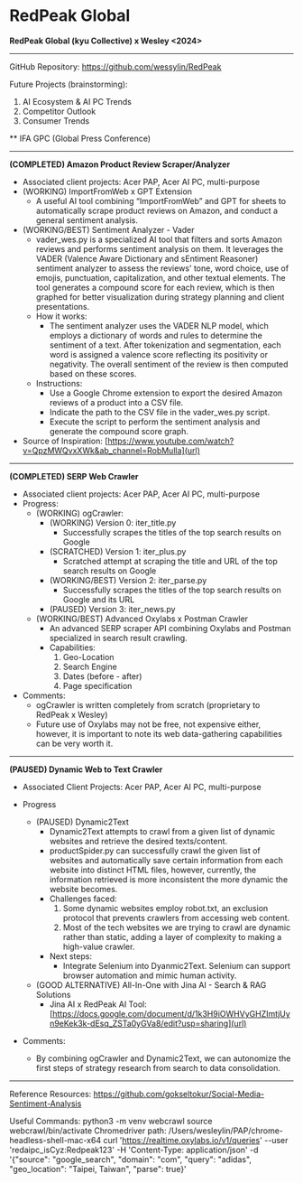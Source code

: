 # RedPeak Global
**RedPeak Global (kyu Collective) x Wesley <2024>**
_________________________________________________________________________________________________________________________________________________________________________________________

GitHub Repository: https://github.com/wessylin/RedPeak

Future Projects (brainstorming):
1. AI Ecosystem & AI PC Trends
2. Competitor Outlook
3. Consumer Trends

** IFA GPC (Global Press Conference)
_________________________________________________________________________________________________________________________________________________________________________________________

**(COMPLETED) Amazon Product Review Scraper/Analyzer**
- Associated client projects: Acer PAP, Acer AI PC, multi-purpose
- (WORKING) ImportFromWeb x GPT Extension 
  - A useful AI tool combining “ImportFromWeb” and GPT for sheets to automatically scrape product reviews on Amazon, and conduct a general sentiment analysis.
- (WORKING/BEST) Sentiment Analyzer - Vader
  - vader_wes.py is a specialized AI tool that filters and sorts Amazon reviews and performs sentiment analysis on them. It leverages the VADER (Valence Aware Dictionary and sEntiment Reasoner) sentiment analyzer to assess the reviews' tone, word choice, use of emojis, punctuation, capitalization, and other textual elements. The tool generates a compound score for each review, which is then graphed for better visualization during strategy planning and client presentations.
  - How it works:
    - The sentiment analyzer uses the VADER NLP model, which employs a dictionary of words and rules to determine the sentiment of a text. After tokenization and segmentation, each word is assigned a valence score reflecting its positivity or negativity. The overall sentiment of the review is then computed based on these scores.
  - Instructions:
    - Use a Google Chrome extension to export the desired Amazon reviews of a product into a CSV file.
    - Indicate the path to the CSV file in the vader_wes.py script.
    - Execute the script to perform the sentiment analysis and generate the compound score graph.
- Source of Inspiration: [https://www.youtube.com/watch?v=QpzMWQvxXWk&ab_channel=RobMulla](url)
__________________________________________________________________________________________________________________________________________________________________________________

**(COMPLETED) SERP Web Crawler**
- Associated client projects: Acer PAP, Acer AI PC, multi-purpose
- Progress:
  - (WORKING) ogCrawler:
    - (WORKING) Version 0: iter_title.py
      - Successfully scrapes the titles of the top search results on Google
    - (SCRATCHED) Version 1: iter_plus.py 
      - Scratched attempt at scraping the title and URL of the top search results on Google
    - (WORKING/BEST) Version 2: iter_parse.py
      - Successfully scrapes the titles of the top search results on Google and its URL
    - (PAUSED) Version 3: iter_news.py
  - (WORKING/BEST) Advanced Oxylabs x Postman Crawler
    - An advanced SERP scraper API combining Oxylabs and Postman specialized in search result crawling.
    - Capabilities:
      1. Geo-Location
      2. Search Engine
      3. Dates (before - after)
      4. Page specification 
- Comments: 
  - ogCrawler is written completely from scratch (proprietary to RedPeak x Wesley)
  - Future use of Oxylabs may not be free, not expensive either, however, it is important to note its web data-gathering capabilities can be very worth it.


_________________________________________________________________________________________________________________________________________________________________________________________

**(PAUSED) Dynamic Web to Text Crawler**
  - Associated Client Projects: Acer PAP, Acer AI PC, multi-purpose
  - Progress
    - (PAUSED) Dynamic2Text 
      - Dynamic2Text attempts to crawl from a given list of dynamic websites and retrieve the desired texts/content.  
      - productSpider.py can successfully crawl the given list of websites and automatically save certain information from each website into distinct HTML files, however, currently, the information retrieved is more inconsistent the more dynamic the website becomes.
      - Challenges faced:
        1. Some dynamic websites employ robot.txt, an exclusion protocol that prevents crawlers from accessing web content.
        2. Most of the tech websites we are trying to crawl are dynamic rather than static, adding a layer of complexity to making a high-value crawler. 
      - Next steps:
        - Integrate Selenium into Dyanmic2Text. Selenium can support browser automation and mimic human activity. 
    - (GOOD ALTERNATIVE) All-In-One with Jina AI - Search & RAG Solutions
      - Jina AI x RedPeak AI Tool: [https://docs.google.com/document/d/1k3H9iOWHVyGHZImtjUyn9eKek3k-dEsq_ZSTa0yGVa8/edit?usp=sharing](url)

- Comments:
  - By combining ogCrawler and Dynamic2Text, we can autonomize the first steps of strategy research from search to data consolidation. 
_________________________________________________________________________________________________________________________________________________________________________________________

Reference Resources: 
[https://github.com/gokseltokur/Social-Media-Sentiment-Analysis
](URL)

Useful Commands:
python3 -m venv webcrawl
source webcrawl/bin/activate 
Chromedriver path: /Users/wesleylin/PAP/chrome-headless-shell-mac-x64
curl 'https://realtime.oxylabs.io/v1/queries' --user 'redaipc_isCyz:Redpeak123' -H 'Content-Type: application/json' -d '{"source": "google_search", "domain": "com", "query": "adidas", "geo_location": "Taipei, Taiwan", "parse": true}'
